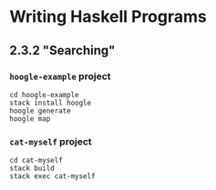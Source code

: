 # Writing Haskell Programs

## 2.3.2 "Searching"

### `hoogle-example` project

```
cd hoogle-example
stack install hoogle
hoogle generate
hoogle map
```

### `cat-myself` project

```
cd cat-myself
stack build
stack exec cat-myself
```
